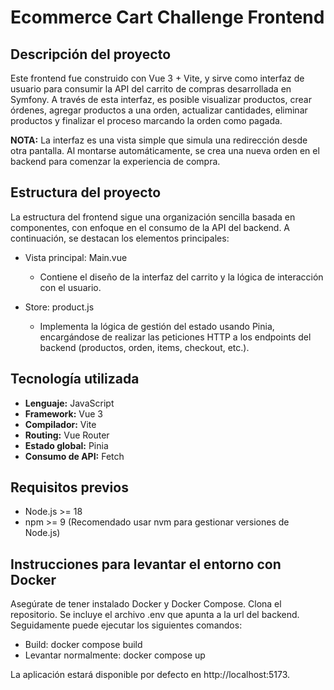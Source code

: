 # Ecommerce Cart Challenge Frontend

## Descripción del proyecto

Este frontend fue construido con Vue 3 + Vite, y sirve como interfaz de usuario para consumir la API del carrito de compras desarrollada en Symfony. A través de esta interfaz, es posible visualizar productos, crear órdenes, agregar productos a una orden, actualizar cantidades, eliminar productos y finalizar el proceso marcando la orden como pagada.

**NOTA:** La interfaz es una vista simple que simula una redirección desde otra pantalla. Al montarse automáticamente, se crea una nueva orden en el backend para comenzar la experiencia de compra.

## Estructura del proyecto

La estructura del frontend sigue una organización sencilla basada en componentes, con enfoque en el consumo de la API del backend. A continuación, se destacan los elementos principales:

- Vista principal: Main.vue

  - Contiene el diseño de la interfaz del carrito y la lógica de interacción con el usuario.

- Store: product.js
  - Implementa la lógica de gestión del estado usando Pinia, encargándose de realizar las peticiones HTTP a los endpoints del backend (productos, orden, items, checkout, etc.).

## Tecnología utilizada

- **Lenguaje:** JavaScript
- **Framework:** Vue 3
- **Compilador:** Vite
- **Routing:** Vue Router
- **Estado global:** Pinia
- **Consumo de API:** Fetch

## Requisitos previos

- Node.js >= 18
- npm >= 9 (Recomendado usar nvm para gestionar versiones de Node.js)

## Instrucciones para levantar el entorno con Docker

Asegúrate de tener instalado Docker y Docker Compose.
Clona el repositorio. Se incluye el archivo .env que apunta a la url del backend.
Seguidamente puede ejecutar los siguientes comandos:

- Build: docker compose build
- Levantar normalmente: docker compose up

La aplicación estará disponible por defecto en http://localhost:5173.
